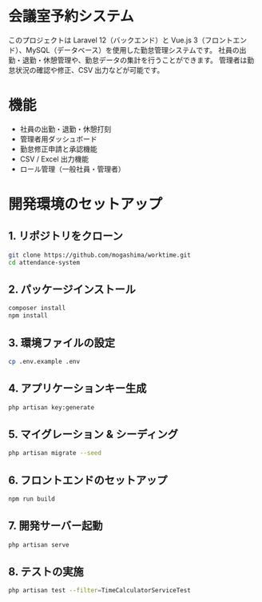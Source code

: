 # 会議室予約システム

このプロジェクトは Laravel 12（バックエンド）と Vue.js 3（フロントエンド）、MySQL（データベース）を使用した勤怠管理システムです。
社員の出勤・退勤・休憩管理や、勤怠データの集計を行うことができます。
管理者は勤怠状況の確認や修正、CSV 出力などが可能です。

# 機能

- 社員の出勤・退勤・休憩打刻
- 管理者用ダッシュボード
- 勤怠修正申請と承認機能
- CSV / Excel 出力機能
- ロール管理（一般社員・管理者）

# 開発環境のセットアップ

## 1. リポジトリをクローン
```bash
git clone https://github.com/mogashima/worktime.git
cd attendance-system
```

## 2. パッケージインストール
```bash
composer install
npm install
```

## 3. 環境ファイルの設定
```bash
cp .env.example .env
```

## 4. アプリケーションキー生成
```bash
php artisan key:generate
```

## 5. マイグレーション & シーディング
```bash
php artisan migrate --seed
```

## 6. フロントエンドのセットアップ
```bash
npm run build
```

## 7. 開発サーバー起動
```bash
php artisan serve
```

## 8. テストの実施
```bash
php artisan test --filter=TimeCalculatorServiceTest
```